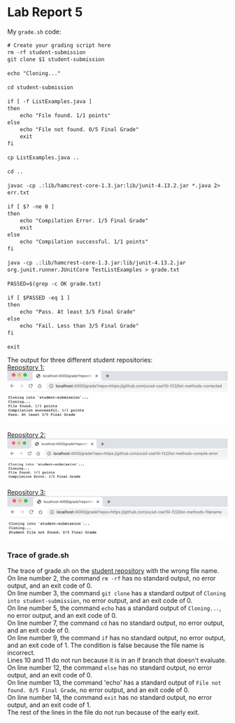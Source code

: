 # Lab Report 5

My `grade.sh` code: 

```
# Create your grading script here
rm -rf student-submission
git clone $1 student-submission

echo "Cloning..."

cd student-submission

if [ -f ListExamples.java ]
then
    echo "File found. 1/1 points"
else
    echo "File not found. 0/5 Final Grade"
    exit
fi

cp ListExamples.java ..

cd ..

javac -cp .:lib/hamcrest-core-1.3.jar:lib/junit-4.13.2.jar *.java 2> err.txt

if [ $? -ne 0 ]
then
    echo "Compilation Error. 1/5 Final Grade"
    exit
else
    echo "Compilation successful. 1/1 points"
fi

java -cp .:lib/hamcrest-core-1.3.jar:lib/junit-4.13.2.jar org.junit.runner.JUnitCore TestListExamples > grade.txt

PASSED=$(grep -c OK grade.txt)

if [ $PASSED -eq 1 ]
then
    echo "Pass. At least 3/5 Final Grade"
else
    echo "Fail. Less than 3/5 Final Grade"
fi

exit
```

The output for three different student repositories: <br />
[Repository 1:](https://github.com/ucsd-cse15l-f22/list-methods-corrected)
![Image](methods_corrected.png)

[Repository 2:](https://github.com/ucsd-cse15l-f22/list-methods-compile-error)
![Image](compile_error.png)

[Repository 3:](https://github.com/ucsd-cse15l-f22/list-methods-filename)
![Image](file_name.png)



### Trace of grade.sh
The trace of grade.sh on the [student repository](https://github.com/ucsd-cse15l-f22/list-methods-filename) with the wrong file name. <br />
On line number 2, the command `rm -rf` has no standard output, no error output, and an exit code of 0. <br />
On line number 3, the command `git clone` has a standard output of `Cloning into student-submission`, no error output, and an exit code of 0.<br />
On line number 5, the command `echo` has a standard output of `Cloning...`, no error output, and an exit code of 0.<br />
On line number 7, the command `cd` has no standard output, no error output, and an exit code of 0.<br />
On line number 9, the command `if` has no standard output, no error output, and an exit code of 1. The condition is false because the file name is incorrect.<br />
Lines 10 and 11 do not run because it is in an if branch that doesn't evaluate.<br />
On line number 12, the command `else` has no standard output, no error output, and an exit code of 0.<br />
On line number 13, the command 'echo' has a standard output of `File not found. 0/5 Final Grade`, no error output, and an exit code of 0.<br />
On line number 14, the command `exit` has no standard output, no error output, and an exit code of 1.<br />
The rest of the lines in the file do not run because of the early exit.<br />

